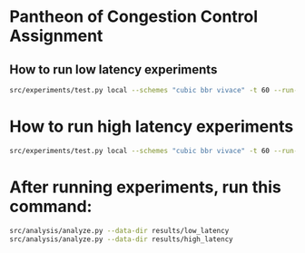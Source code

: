 # Pantheon of Congestion Control Assignment

## How to run low latency experiments
```bash
src/experiments/test.py local --schemes "cubic bbr vivace" -t 60 --run-time 5 --data-dir results/low_latency --prepend-mm-cmds "mm-delay 5" --uplink-trace src/experiments/50mbps_10ms.trace --downlink-trace src/experiments 50mbps_10ms.trace --extra-mm-link-args "--uplink-queue=droptail --uplink-queue-args=bytes=6250000"
```

# How to run high latency experiments
```bash
src/experiments/test.py local --schemes "cubic bbr vivace" -t 60 --run-times 5 --data-dir results/high_latency --prepend-mm-cmds "mm-delay 100" --uplink-trace src/experiments/1mbps_200ms.trace --downlink-trace src/experiments/1mbps_200ms.trace --extra-mm-link-args "--uplink-queue=droptail --uplink-queue-args=bytes=625000"
```

# After running experiments, run this command:
```bash
src/analysis/analyze.py --data-dir results/low_latency
src/analysis/analyze.py --data-dir results/high_latency
```